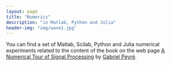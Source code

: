 ```yaml
---
layout: page
title: "Numerics"
description: "in Matlab, Python and Julia"
header-img: "img/wave1.jpg"
---
```


You can find a set of Matlab, Scilab, Python and Julia numerical experiments related to the content of the book on the web page [A Numerical Tour of Signal Processing](http://www.numerical-tours.com) by [Gabriel Peyré](http://gpeyre.github.io).
